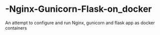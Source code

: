 # -Nginx-Gunicorn-Flask-on_docker
An attempt to configure and run Nginx, gunicorn and flask app as docker containers
